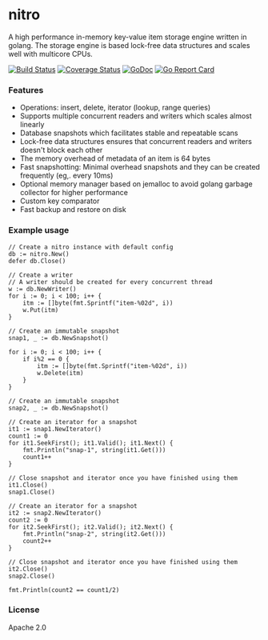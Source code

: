 # nitro

A high performance in-memory key-value item storage engine written in golang.
The storage engine is based lock-free data structures and scales well with
multicore CPUs.

[![Build Status](https://travis-ci.org/t3rm1n4l/nitro.svg?branch=master)](https://travis-ci.org/t3rm1n4l/nitro)
[![Coverage Status](https://coveralls.io/repos/github/t3rm1n4l/nitro/badge.svg?branch=master)](https://coveralls.io/github/t3rm1n4l/nitro?branch=master)
[![GoDoc](https://godoc.org/github.com/t3rm1n4l/nitro?status.svg)](https://godoc.org/github.com/t3rm1n4l/nitro)
[![Go Report Card](https://goreportcard.com/badge/github.com/t3rm1n4l/nitro)](https://goreportcard.com/report/github.com/t3rm1n4l/nitro)


### Features

- Operations: insert, delete, iterator (lookup, range queries)
- Supports multiple concurrent readers and writers which scales almost linearly
- Database snapshots which facilitates stable and repeatable scans
- Lock-free data structures ensures that concurrent readers and writers doesn't
  block each other
- The memory overhead of metadata of an item is 64 bytes
- Fast snapshotting: Minimal overhead snapshots and they can be created frequently (eg,. every 10ms)
- Optional memory manager based on jemalloc to avoid golang garbage collector
  for higher performance
- Custom key comparator
- Fast backup and restore on disk

### Example usage

    // Create a nitro instance with default config
   	db := nitro.New()
	defer db.Close()

    // Create a writer
    // A writer should be created for every concurrent thread
	w := db.NewWriter()
	for i := 0; i < 100; i++ {
		itm := []byte(fmt.Sprintf("item-%02d", i))
		w.Put(itm)
	}

    // Create an immutable snapshot
	snap1, _ := db.NewSnapshot()

	for i := 0; i < 100; i++ {
		if i%2 == 0 {
			itm := []byte(fmt.Sprintf("item-%02d", i))
			w.Delete(itm)
		}
	}

    // Create an immutable snapshot
	snap2, _ := db.NewSnapshot()

    // Create an iterator for a snapshot
	it1 := snap1.NewIterator()
	count1 := 0
	for it1.SeekFirst(); it1.Valid(); it1.Next() {
		fmt.Println("snap-1", string(it1.Get()))
		count1++
	}

    // Close snapshot and iterator once you have finished using them
	it1.Close()
	snap1.Close()

    // Create an iterator for a snapshot
	it2 := snap2.NewIterator()
	count2 := 0
	for it2.SeekFirst(); it2.Valid(); it2.Next() {
		fmt.Println("snap-2", string(it2.Get()))
		count2++
	}

    // Close snapshot and iterator once you have finished using them
	it2.Close()
	snap2.Close()

	fmt.Println(count2 == count1/2)
    

### License

Apache 2.0
